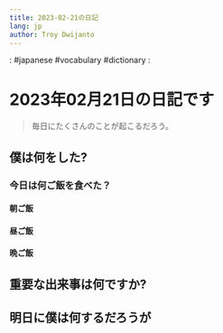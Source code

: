 ```yaml
---
title: 2023-02-21の日記
lang: jp
author: Troy Dwijanto
---
```

: #japanese #vocabulary #dictionary : 
# 2023年02月21日の日記です
> 毎日にたくさんのことが起こるだろう。

## 僕は何をした?

### 今日は何ご飯を食べた？
#### 朝ご飯
#### 昼ご飯
#### 晩ご飯

## 重要な出来事は何ですか?

## 明日に僕は何するだろうが